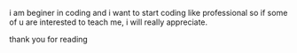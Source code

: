 i am beginer in coding and i want to start coding like professional so if some of u are interested to teach me, i will really appreciate.

   thank you for reading 
